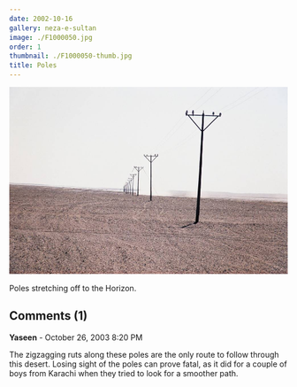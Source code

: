 ```yaml
---
date: 2002-10-16
gallery: neza-e-sultan
image: ./F1000050.jpg
order: 1
thumbnail: ./F1000050-thumb.jpg
title: Poles
---
```


![Poles](./F1000050.jpg)

Poles stretching off to the Horizon.

<div id="comments">

## Comments (1)

<div id="comment">

**Yaseen** - October 26, 2003  8:20 PM

The zigzagging ruts along these poles are the only route to follow through this desert. Losing sight of the poles can prove fatal, as it did for a couple of boys from Karachi when they tried to look for a smoother path.

</div>

</div>